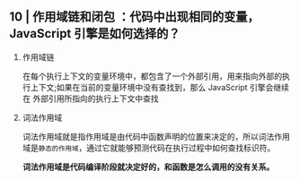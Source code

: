 ## 10 | 作用域链和闭包 ：代码中出现相同的变量，JavaScript 引擎是如何选择的？

1. 作用域链

   在每个执行上下文的变量环境中，都包含了一个外部引用，用来指向外部的执行上下文;如果在当前的变量环境中没有查找到，那么 JavaScript 引擎会继续在 外部引用所指向的执行上下文中查找

2. 词法作用域

   词法作用域就是指作用域是由代码中函数声明的位置来决定的，所以词法作用域是`静态的作用域`，通过它就能够预测代码在执行过程中如何查找标识符。

   **词法作用域是代码编译阶段就决定好的，和函数是怎么调用的没有关系。**

